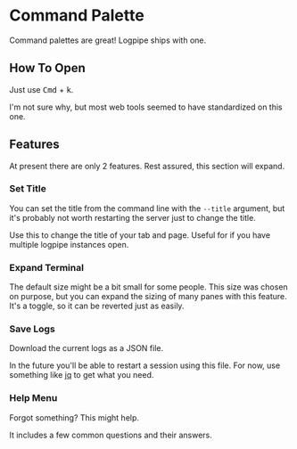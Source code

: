 # Command Palette

Command palettes are great! Logpipe ships with one.

## How To Open

Just use <kbd>Cmd</kbd> + <kbd>k</kbd>. 

I'm not sure why, but most web tools seemed to have standardized on this one.

## Features

At present there are only 2 features. Rest assured, this section will expand.

### Set Title

You can set the title from the command line with the `--title` argument, but it's probably not worth restarting the server just to change the title.

Use this to change the title of your tab and page. Useful for if you have multiple logpipe instances open.

### Expand Terminal

The default size might be a bit small for some people. This size was chosen on purpose, but you can expand the sizing of many panes with this feature. It's a toggle, so it can be reverted just as easily.

### Save Logs

Download the current logs as a JSON file.

In the future you'll be able to restart a session using this file. For now, use something like [jq](https://jqlang.github.io/jq/) to get what you need.

### Help Menu

Forgot something? This might help.

It includes a few common questions and their answers.